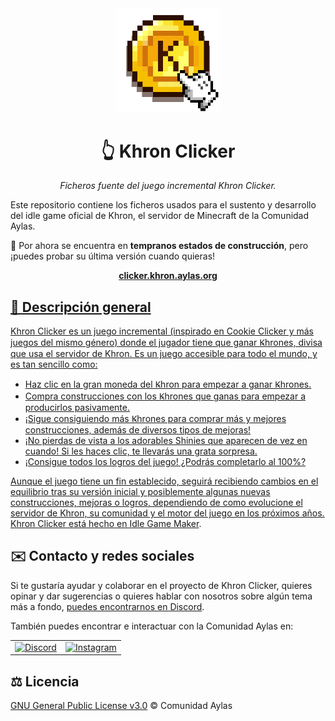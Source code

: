 <div align="center">
<img src="https://raw.githubusercontent.com/ComunidadAylas/KhronClicker/master/Logo/Khron%20Clicker%20logo.png" alt="Logotipo de Khron Clicker" width="33%">
<h1>👆 Khron Clicker</h1>

<i>Ficheros fuente del juego incremental Khron Clicker.</i>

</div>

Este repositorio contiene los ficheros usados para el sustento y desarrollo del
idle game oficial de Khron, el servidor de Minecraft de la Comunidad Aylas.

🚧 Por ahora se encuentra en **tempranos estados de construcción**, pero ¡puedes probar
su última versión cuando quieras!

<div align="center"><a href="http://clicker.khron.aylas.org/"><b>clicker.khron.aylas.org</b></div>

## 🔎 Descripción general

Khron Clicker es un juego incremental (inspirado en Cookie Clicker y más juegos del mismo género) donde el jugador tiene que ganar Ꝃhrones, divisa que usa el servidor de Khron. Es un juego accesible para todo el mundo, y es tan sencillo como:

* Haz clic en la gran moneda del Ꝃhron para empezar a ganar Ꝃhrones.
* Compra construcciones con los Ꝃhrones que ganas para empezar a producirlos pasivamente.
* ¡Sigue consiguiendo más Ꝃhrones para comprar más y mejores construcciones, además de diversos tipos de mejoras!
* ¡No pierdas de vista a los adorables Shinies que aparecen de vez en cuando! Si les haces clic, te llevarás una grata sorpresa.
* ¡Consigue todos los logros del juego! ¿Podrás completarlo al 100%?

Aunque el juego tiene un fin establecido, seguirá recibiendo cambios en el equilibrio tras su versión inicial y posiblemente algunas nuevas construcciones, mejoras o logros, dependiendo de como evolucione el servidor de Khron, su comunidad y el motor del juego en los próximos años. Khron Clicker está hecho en [Idle Game Maker](https://orteil.dashnet.org/igm/).

## ✉️ Contacto y redes sociales

Si te gustaría ayudar y colaborar en el proyecto de Khron Clicker, quieres opinar y dar sugerencias o quieres hablar con nosotros sobre algún tema más a fondo, [puedes encontrarnos en Discord](https://discord.gg/RVAgQRS).

También puedes encontrar e interactuar con la Comunidad Aylas en:

<table><tr><td><a href="https://discord.gg/RVAgQRS"><img src="https://logodownload.org/wp-content/uploads/2017/11/discord-logo-1-1.png" alt="Discord" width="32"></a></td><td><a href="https://www.instagram.com/comunidadaylas/"><img src="https://upload.wikimedia.org/wikipedia/commons/e/e7/Instagram_logo_2016.svg" alt="Instagram" width="32"></a></td></tr></table>

## ⚖️ Licencia

[GNU General Public License v3.0](https://www.gnu.org/licenses/gpl-3.0.html) © Comunidad Aylas
